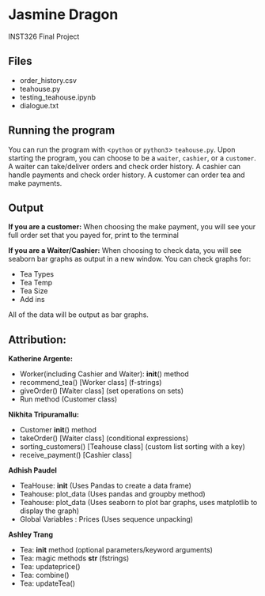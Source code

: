 # Jasmine Dragon
INST326 Final Project


## Files
- order_history.csv
- teahouse.py
- testing_teahouse.ipynb
- dialogue.txt

## Running the program
You can run the program with <`python` or `python3`> `teahouse.py`. 
Upon starting the program, you can choose to be a `waiter`, `cashier`, or a `customer`.
A waiter can take/deliver orders and check order history.
A cashier can handle payments and check order history.
A customer can order tea and make payments.

## Output
**If you are a customer:**
When choosing the make payment, you will see your full order set that you payed for, print to the terminal

**If you are a Waiter/Cashier:**
When choosing to check data, you will see seaborn bar graphs as output in a new window. You can check graphs for:
- Tea Types
- Tea Temp
- Tea Size
- Add ins

All of the data will be output as bar graphs.



## Attribution:
**Katherine Argente:**
- Worker(including Cashier and Waiter): __init__() method
- recommend_tea() [Worker class] (f-strings)
- giveOrder() [Waiter class] (set operations on sets)
- Run method (Customer class)

**Nikhita Tripuramallu:**
- Customer __init__() method
- takeOrder() [Waiter class] (conditional expressions)
- sorting_customers() [Teahouse class] (custom list sorting with a key)
- receive_payment() [Cashier class]

**Adhish Paudel**
- TeaHouse: __init__ (Uses Pandas to create a data frame)
- Teahouse: plot_data (Uses pandas and groupby method)
- Teahouse: plot_data (Uses seaborn to plot bar graphs, uses matplotlib to display the graph)
- Global Variables : Prices (Uses sequence unpacking)

**Ashley Trang**
- Tea: __init__ method (optional parameters/keyword arguments)
- Tea: magic methods __str__ (fstrings)
- Tea: updateprice()
- Tea: combine()
- Tea: updateTea()
